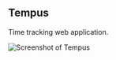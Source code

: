 ## Tempus

Time tracking web application.

![Screenshot of Tempus](https://www.maartenbode.nl/tempus/screenshot.png)
